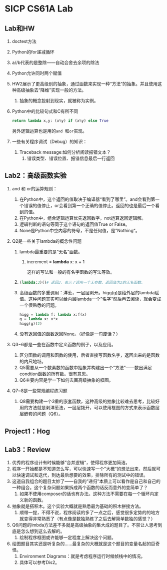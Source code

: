 # SICP CS61A Lab

## Lab和HW

1. doctest方法

2. Python的for递减循环

3. a//b代表的是整除——自动会舍去余项的除法

4. Python允许同时两个赋值

5. HW2展示了更高级别的抽象，通过函数来实现一种“方法”的抽象。并且使用这种高级抽象去“降维”实现一般的方法。

   1. 抽象的概念投射到现实，就被称为实例。

6. Python中的比较句式和C有所不同

   ```python
   return lambda x,y: (x%y) if (x%y) else True
   ```

   另外逻辑运算也是用的`and `和`or`实现。

7. 一些有关程序调试（Debug）的知识：

   1. Traceback message:如何分析阅读报错文本？
      1. 错误类型、错误位置、报错信息最后一行返回



## Lab2：高级函数实验

1. and 和 or的运算规则：

   1. 在Python中，这个返回的值取决于编译器“看到了哪里”。and会看到第一个错误的值停止，or会看到第一个正确的值停止。返回的也是最后一个看到的值。
   2. 在Python中，组合逻辑运算优先返回数字，not运算返回逻辑解。
   3. 逻辑判断的语句等同于这个语句的返回值True or False。
   4. None是Python中空内容的符号，不是任何值，是”Nothing“。

2. Q2是一些关于lambda的概念性问题

   1. lambda最重要的是“无名”函数。

      1. increment = **lambda** x: x + 1

         这样的写法和一般的有名字函数的写法等效。

   2. ```python
      (lambda:3)()# 返回3，表示了调用一个无参数，返回值为3的无名函数。
      ```

   3. 高级函数的多重调用：洋葱，一层层剥开。higg(g)是给外层的lambda赋值。这种问题其实可以给内层lambda一个”名字“然后再去阅读，就会变成一个很熟悉的问题。

      ```python
      higg = lambda f: lambda x:f(x)
      g = lambda x: x*x
      higg(g)(2)
      ```

   4. 没有返回值的函数返回None。（好像是一句废话？）

3. Q3~6都是一些在函数中定义函数的例子，以及应用。

   1. 区分函数的调用和函数的使用，后者直接写函数名字，返回出来的是函数的内尺地址。
   2. Q5需要从一个数素数的函数中抽象并构建出一个“方法”——数出满足condtion函数的所有数。很有意思。
   3. Q6主要内容是学一下如何去画高级抽象的框图。

4. Q7~8是一些常规编程练习题
   1. Q8需要构建一个3重的嵌套函数，这种高级的抽象比较难去思考，比较好用的方法就是剥洋葱法，一层层拨开，可以使用框图的方式来表示函数层层嵌套的问题（Q6）。



## Project1：Hog



## Lab3：Review

1. 优秀的程序设计有时候能够”合并逻辑“，使得程序更加简洁。
2. 程序一开始都是不知道怎么写，可以快速写一个”大概“的想法出来，然后就可以快速调试和迭代，到达最后想要的效果，排除所有的测试中的错误。
3. 这道自我组合的题目太妙了——自我的”递归”本质上可以看作是自己和自己的一种组合。这个复杂问题如果拆成两个函数的话反而意外的变简单了？
   1. 如果不使用composer的话也有办法。这种方法不需要在每一个循环内定义新的函数。
4. 抽象就是搭积木。这个实验大概就是熟悉最为基础的积木拼接方法。
   1. 顺带一提，不得不说，程序阅读的多了一点之后，感觉很多定势的的地方就变得非常熟悉了（有点像是数独熟练了之后去解简单数独的感觉？）
5. Q6问题的lmbda方法差不多就是高级抽象的集大成的题目了。不禁让人思考到底是怎么想到这么去解的。
   1. 绘制程序框图或许能够一定程度上解决这个问题。
6. 绘图题目其实还是听复杂的……最复杂的大概就是这个题目的变量名起的巨奇怪。
   1. Environment Diagrams：就是考虑程序运行时候帧栈中的情况。
   2. 具体可以参考Dis2。

